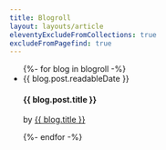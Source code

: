```yaml
---
title: Blogroll
layout: layouts/article
eleventyExcludeFromCollections: true
excludeFromPagefind: true
---
```


<ul class="cards">
  {%- for blog in blogroll -%}
    <li>
      <time title={{ blog.post.isoDate }}>{{ blog.post.readableDate }}</time>
      <h4><a style="text-decoration: none" href="{{ blog.post.link }}">{{ blog.post.title }}</a></h4>
      <p>by <a href="{{ blog.link }}">{{ blog.title }}</a></p>
    </li>
  {%- endfor -%}
</ul>